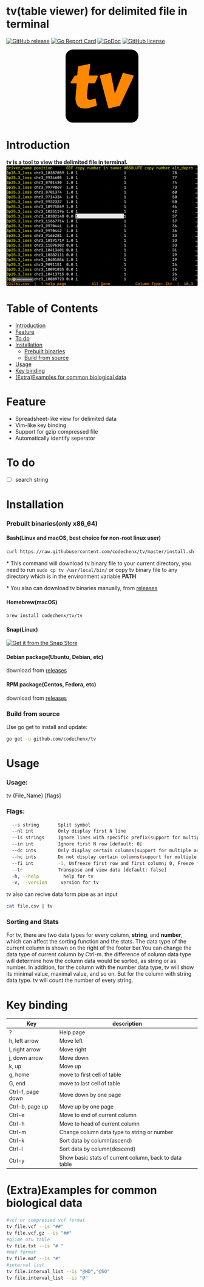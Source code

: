 # tv(table viewer) for delimited file in terminal
[![GitHub release](https://img.shields.io/github/release/codechenx/tv.svg)](http://GitHub.com/codechenx/tv/releases)
[![Go Report Card](https://goreportcard.com/badge/github.com/codechenx/tv)](https://goreportcard.com/report/github.com/codechenx/tv)
[![GoDoc](https://godoc.org/github.com/codechenx/tv?status.svg)](https://godoc.org/github.com/codechenx/tv)
[![GitHub license](https://img.shields.io/github/license/codechenx/tv.svg)](https://github.com/codechenx/tv/blob/master/LICENSE)

<p align="center">
   <img src="data/icon-192x192.png" alt="tv icon"/>
</p>

# Introduction
  **tv is a tool to view the delimited file in terminal.**
 ![Screenshot](screenshots/example.gif)
# Table of Contents

- [Introduction](#introduction)
- [Feature](#feature)
- [To do](#to-do)
- [Installation](#installation)
  - [Prebuilt binaries](#prebuilt-binariesonly-x86_64)
  - [Build from source](#build-from-source)
- [Usage](#usage)
- [Key binding](#key-binding)
- [(Extra)Examples for common biological data](#extraexamples-for-common-biological-data)


# Feature

- Spreadsheet-like view for delimited data
- Vim-like key binding 
- Support for gzip compressed file
- Automatically identify seperator


# To do

- [ ] search string


# Installation

### Prebuilt binaries(only x86_64)
#### Bash(Linux and macOS, best choice for non-root linux user)

```bash
curl https://raw.githubusercontent.com/codechenx/tv/master/install.sh | bash
```
\* This command will download tv binary file to your current directory, you need to run ```sudo cp tv /usr/local/bin/```  or copy tv binary file to any directory which is in the environment variable **PATH**

\* You also can download  tv binaries manually, from [releases](https://github.com/codechenx/tv/releases) 
#### Homebrew(macOS)
```bash
brew install codechenx/tv/tv
```
#### Snap(Linux)

[![Get it from the Snap Store](https://snapcraft.io/static/images/badges/en/snap-store-white.svg)](https://snapcraft.io/codechenx-tv)

#### Debian package(Ubuntu, Debian, etc) 
download from [releases](https://github.com/codechenx/tv/releases) 

#### RPM package(Centos, Fedora, etc)
download from [releases](https://github.com/codechenx/tv/releases) 

### Build from source

 Use go get to install and update:
```bash
go get -u github.com/codechenx/tv
```


# Usage

### Usage:
  tv {File_Name} [flags]

### Flags:
```bash
  --s string       Split symbol
  --nl int         Only display first N line
  --is strings     Ignore lines with specific prefix(support for multiple arguments, separated by comma
  --in int         Ignore first N row [default: 0]
  --dc ints        Only display certain columns(support for multiple arguments, separated by comma)
  --hc ints        Do not display certain columns(support for multiple arguments, separated by comma)
  --fi int         -1, Unfreeze first row and first column; 0, Freeze first row and first column; 1, Freeze first row; 2, Freeze first column [default: 0]
  --tr             Transpose and view data [default: false]
  -h, --help         help for tv
  -v, --version     version for tv
```


tv also can recive data form pipe as an input

  ```bash
  cat file.csv | tv
  ```

### Sorting and Stats

For tv, there are two data types for every column, **string**, and **number**, which can affect the sorting function and the stats. The data type of the current column is shown on the right of the footer bar.You can change the data type of current column by Ctrl-m. the difference of column data type will determine how the column data would be sorted, as string or as number. In addition, for the column with the number data type, tv will show its minimal value, maximal value, and so on. But for the column with string data type. tv will count the number of every string.

# Key binding

| Key               | description              |
| ----------------- | ------------------------ |
| ? | Help page |
| h, left arrow     | Move left |
| l, right arrow    | Move right |
| j, down arrow     | Move down|
| k, up             | Move up     |
| g, home           | move to first cell of table        |
| G, end            | move to last cell of table      |
| Ctrl-f, page down | Move down by one page    |
| Ctrl-b, page up  | Move up by one page      |
| Ctrl-e | Move to end of current column |
| Ctrl-h | Move to head of current column |
| Ctrl-m | Change column data type to string or number |
| Ctrl-k | Sort data by column(ascend) |
| Ctrl-l | Sort data by column(descend) |
| Ctrl-y | Show basic stats of current column, back to data table |

# (Extra)Examples for common biological data

```bash
#vcf or compressed vcf format
tv file.vcf --is "##"
tv file.vcf.gz --is "##"
#qiime otu table
tv file.txt --is "# "
#maf format
tv file.maf --is "#"
#interval list
tv file.interval_list --is "@HD","@SQ"
tv file.interval_list --is "@"
```
